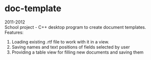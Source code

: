 # doc-template
2011-2012  
School project - C++ desktop program to create document templates.  
Features:
1. Loading existing .rtf file to work with it in a view.
2. Saving names and text positions of fields selected by user
3. Providing a table view for filling new documents and saving them
